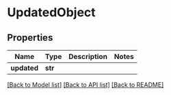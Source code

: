# UpdatedObject

## Properties
Name | Type | Description | Notes
------------ | ------------- | ------------- | -------------
**updated** | **str** |  | 

[[Back to Model list]](../README.md#documentation-for-models) [[Back to API list]](../README.md#documentation-for-api-endpoints) [[Back to README]](../README.md)


